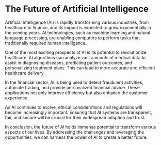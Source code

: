 # The Future of Artificial Intelligence

Artificial Intelligence (AI) is rapidly transforming various industries, from healthcare to finance, and its impact is expected to grow exponentially in the coming years. AI technologies, such as machine learning and natural language processing, are enabling computers to perform tasks that traditionally required human intelligence.

One of the most exciting prospects of AI is its potential to revolutionize healthcare. AI algorithms can analyze vast amounts of medical data to assist in diagnosing diseases, predicting patient outcomes, and personalizing treatment plans. This can lead to more accurate and efficient healthcare delivery.

In the financial sector, AI is being used to detect fraudulent activities, automate trading, and provide personalized financial advice. These applications not only improve efficiency but also enhance the customer experience.

As AI continues to evolve, ethical considerations and regulations will become increasingly important. Ensuring that AI systems are transparent, fair, and secure will be crucial for their widespread adoption and trust.

In conclusion, the future of AI holds immense potential to transform various aspects of our lives. By addressing the challenges and leveraging the opportunities, we can harness the power of AI to create a better future.
